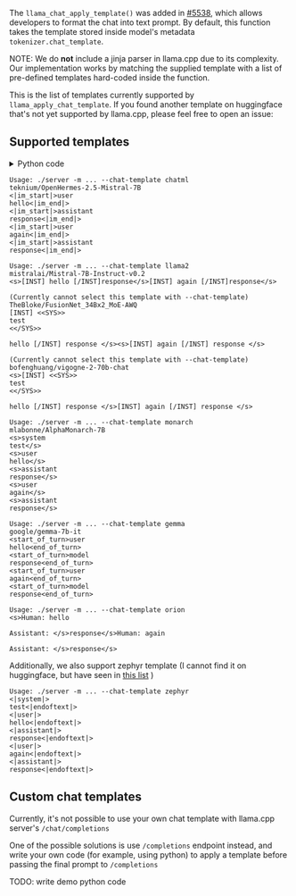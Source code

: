 The `llama_chat_apply_template()` was added in [#5538](https://github.com/ggerganov/llama.cpp/pull/5538), which allows developers to format the chat into text prompt. By default, this function takes the template stored inside model's metadata `tokenizer.chat_template`.

NOTE: We do **not** include a jinja parser in llama.cpp due to its complexity. Our implementation works by matching the supplied template with a list of pre-defined templates hard-coded inside the function.

This is the list of templates currently supported by `llama_apply_chat_template`. If you found another template on huggingface that's not yet supported by llama.cpp, please feel free to open an issue:

## Supported templates

<details>
<summary>Python code</summary>

```python
from transformers import AutoTokenizer

VARIANTS_TO_TEST = [
    'teknium/OpenHermes-2.5-Mistral-7B',
    'mistralai/Mistral-7B-Instruct-v0.2',
    'TheBloke/FusionNet_34Bx2_MoE-AWQ',
    'bofenghuang/vigogne-2-70b-chat',
    'mlabonne/AlphaMonarch-7B',
    'google/gemma-7b-it',
    'OrionStarAI/Orion-14B-Chat',
    'openbmb/MiniCPM-2B-dpo-fp32',
]

HISTORY = [
    { 'role': 'system', 'content': 'test' },
    { 'role': 'user', 'content': 'hello' },
    { 'role': 'assistant', 'content': 'response' },
    { 'role': 'user', 'content': 'again' },
    { 'role': 'assistant', 'content': 'response' },
]

for variant in VARIANTS_TO_TEST:
    history = [m for m in HISTORY] # copy
    if 'Mistral' in variant or 'gemma' in variant:
        history.pop(0) # no system prompt for mistral and gemma
    if 'gemma' in variant:
        # GemmaTokenizer is quite buggy, let's hard code the template here
        GEMMA_TMLP = "{% if messages[0]['role'] == 'system' %}{{ raise_exception('System role not supported') }}{% endif %}{% for message in messages %}{% if (message['role'] == 'user') != (loop.index0 % 2 == 0) %}{{ raise_exception('Conversation roles must alternate user/assistant/user/assistant/...') }}{% endif %}{% if (message['role'] == 'assistant') %}{% set role = 'model' %}{% else %}{% set role = message['role'] %}{% endif %}{{ '<start_of_turn>' + role + '\n' + message['content'] | trim + '<end_of_turn>\n' }}{% endfor %}{% if add_generation_prompt %}{{'<start_of_turn>model\n'}}{% endif %}"
        print('Gemma')
        output = AutoTokenizer.from_pretrained(VARIANTS_TO_TEST[0]).apply_chat_template(history, tokenize=False, chat_template=GEMMA_TMLP)
        print(output)
        print('-' * 30)
    else:
        print(variant)
        tokenizer = AutoTokenizer.from_pretrained(variant)
        print(tokenizer.apply_chat_template(history, tokenize=False))
        print('-' * 30)
```
</details>

```
Usage: ./server -m ... --chat-template chatml
teknium/OpenHermes-2.5-Mistral-7B
<|im_start|>user
hello<|im_end|>
<|im_start|>assistant
response<|im_end|>
<|im_start|>user
again<|im_end|>
<|im_start|>assistant
response<|im_end|>
```

```
Usage: ./server -m ... --chat-template llama2
mistralai/Mistral-7B-Instruct-v0.2
<s>[INST] hello [/INST]response</s>[INST] again [/INST]response</s>
```

```
(Currently cannot select this template with --chat-template)
TheBloke/FusionNet_34Bx2_MoE-AWQ
[INST] <<SYS>>
test
<</SYS>>

hello [/INST] response </s><s>[INST] again [/INST] response </s>
```

```
(Currently cannot select this template with --chat-template)
bofenghuang/vigogne-2-70b-chat
<s>[INST] <<SYS>>
test
<</SYS>>

hello [/INST] response </s>[INST] again [/INST] response </s>
```

```
Usage: ./server -m ... --chat-template monarch
mlabonne/AlphaMonarch-7B
<s>system
test</s>
<s>user
hello</s>
<s>assistant
response</s>
<s>user
again</s>
<s>assistant
response</s>
```

```
Usage: ./server -m ... --chat-template gemma
google/gemma-7b-it
<start_of_turn>user
hello<end_of_turn>
<start_of_turn>model
response<end_of_turn>
<start_of_turn>user
again<end_of_turn>
<start_of_turn>model
response<end_of_turn>
```

```
Usage: ./server -m ... --chat-template orion
<s>Human: hello

Assistant: </s>response</s>Human: again

Assistant: </s>response</s>
```

Additionally, we also support zephyr template (I cannot find it on huggingface, but have seen in [this list](https://github.com/ggerganov/llama.cpp/blob/c8d847d57efdc0f9bbbf881d48c645e151b36fd8/examples/server/public/promptFormats.js) )

```
Usage: ./server -m ... --chat-template zephyr
<|system|>
test<|endoftext|>
<|user|>
hello<|endoftext|>
<|assistant|>
response<|endoftext|>
<|user|>
again<|endoftext|>
<|assistant|>
response<|endoftext|>
```

## Custom chat templates

Currently, it's not possible to use your own chat template with llama.cpp server's `/chat/completions`

One of the possible solutions is use `/completions` endpoint instead, and write your own code (for example, using python) to apply a template before passing the final prompt to `/completions`

TODO: write demo python code
